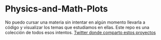 # Physics-and-Math-Plots
No puedo cursar una materia sin intentar en algún momento llevarla a código y visualizar los temas que estudiamos en ellas. Este repo es una colección de todos esos intentos.
[Twitter donde comparto estos proyectos](https://twitter.com/fisplot)
